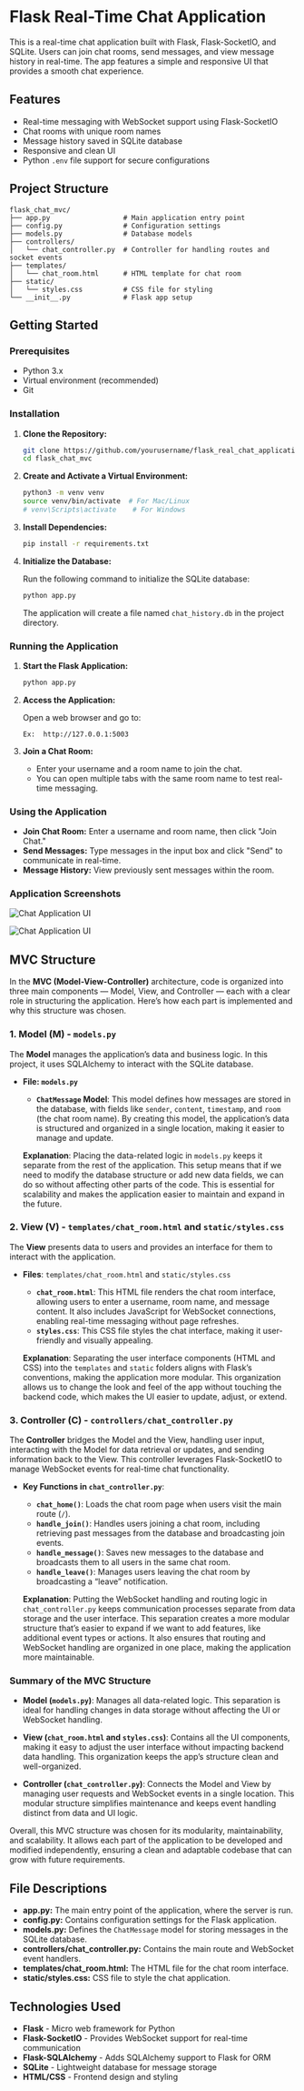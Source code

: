 # Flask Real-Time Chat Application

This is a real-time chat application built with Flask, Flask-SocketIO, and SQLite. Users can join chat rooms, send messages, and view message history in real-time. The app features a simple and responsive UI that provides a smooth chat experience.

## Features

- Real-time messaging with WebSocket support using Flask-SocketIO
- Chat rooms with unique room names
- Message history saved in SQLite database
- Responsive and clean UI
- Python `.env` file support for secure configurations

## Project Structure

```
flask_chat_mvc/
├── app.py                  # Main application entry point
├── config.py               # Configuration settings
├── models.py               # Database models
├── controllers/
│   └── chat_controller.py  # Controller for handling routes and socket events
├── templates/
│   └── chat_room.html      # HTML template for chat room
├── static/
│   └── styles.css          # CSS file for styling
└── __init__.py             # Flask app setup
```

## Getting Started

### Prerequisites

- Python 3.x
- Virtual environment (recommended)
- Git

### Installation

1. **Clone the Repository:**

   ```bash
   git clone https://github.com/yourusername/flask_real_chat_application.git
   cd flask_chat_mvc
   ```

2. **Create and Activate a Virtual Environment:**

   ```bash
   python3 -m venv venv
   source venv/bin/activate  # For Mac/Linux
   # venv\Scripts\activate    # For Windows
   ```

3. **Install Dependencies:**

   ```bash
   pip install -r requirements.txt
   ```


4. **Initialize the Database:**

   Run the following command to initialize the SQLite database:

   ```bash
   python app.py
   ```

   The application will create a file named `chat_history.db` in the project directory.

### Running the Application

1. **Start the Flask Application:**

   ```bash
   python app.py
   ```

2. **Access the Application:**

   Open a web browser and go to:

   ```
   Ex:  http://127.0.0.1:5003
   ```

3. **Join a Chat Room:**

   - Enter your username and a room name to join the chat.
   - You can open multiple tabs with the same room name to test real-time messaging.

### Using the Application

- **Join Chat Room:** Enter a username and room name, then click "Join Chat."
- **Send Messages:** Type messages in the input box and click "Send" to communicate in real-time.
- **Message History:** View previously sent messages within the room.

### Application Screenshots

![Chat Application UI](static/images/img-1.png)

![Chat Application UI](static/images/img-2.png)

## MVC Structure

In the **MVC (Model-View-Controller)** architecture, code is organized into three main components — Model, View, and Controller — each with a clear role in structuring the application. Here’s how each part is implemented and why this structure was chosen.

### 1. Model (M) - `models.py`

The **Model** manages the application’s data and business logic. In this project, it uses SQLAlchemy to interact with the SQLite database.

- **File: `models.py`**  
  - **`ChatMessage` Model**: This model defines how messages are stored in the database, with fields like `sender`, `content`, `timestamp`, and `room` (the chat room name). By creating this model, the application’s data is structured and organized in a single location, making it easier to manage and update.

  **Explanation**: Placing the data-related logic in `models.py` keeps it separate from the rest of the application. This setup means that if we need to modify the database structure or add new data fields, we can do so without affecting other parts of the code. This is essential for scalability and makes the application easier to maintain and expand in the future.

### 2. View (V) - `templates/chat_room.html` and `static/styles.css`

The **View** presents data to users and provides an interface for them to interact with the application.

- **Files**: `templates/chat_room.html` and `static/styles.css`
  - **`chat_room.html`**: This HTML file renders the chat room interface, allowing users to enter a username, room name, and message content. It also includes JavaScript for WebSocket connections, enabling real-time messaging without page refreshes.
  - **`styles.css`**: This CSS file styles the chat interface, making it user-friendly and visually appealing.

  **Explanation**: Separating the user interface components (HTML and CSS) into the `templates` and `static` folders aligns with Flask’s conventions, making the application more modular. This organization allows us to change the look and feel of the app without touching the backend code, which makes the UI easier to update, adjust, or extend.

### 3. Controller (C) - `controllers/chat_controller.py`

The **Controller** bridges the Model and the View, handling user input, interacting with the Model for data retrieval or updates, and sending information back to the View. This controller leverages Flask-SocketIO to manage WebSocket events for real-time chat functionality.

- **Key Functions in `chat_controller.py`**:
  - **`chat_home()`**: Loads the chat room page when users visit the main route (`/`).
  - **`handle_join()`**: Handles users joining a chat room, including retrieving past messages from the database and broadcasting join events.
  - **`handle_message()`**: Saves new messages to the database and broadcasts them to all users in the same chat room.
  - **`handle_leave()`**: Manages users leaving the chat room by broadcasting a “leave” notification.

  **Explanation**: Putting the WebSocket handling and routing logic in `chat_controller.py` keeps communication processes separate from data storage and the user interface. This separation creates a more modular structure that’s easier to expand if we want to add features, like additional event types or actions. It also ensures that routing and WebSocket handling are organized in one place, making the application more maintainable.

### Summary of the MVC Structure

- **Model (`models.py`)**: Manages all data-related logic. This separation is ideal for handling changes in data storage without affecting the UI or WebSocket handling.

- **View (`chat_room.html` and `styles.css`)**: Contains all the UI components, making it easy to adjust the user interface without impacting backend data handling. This organization keeps the app’s structure clean and well-organized.

- **Controller (`chat_controller.py`)**: Connects the Model and View by managing user requests and WebSocket events in a single location. This modular structure simplifies maintenance and keeps event handling distinct from data and UI logic.

Overall, this MVC structure was chosen for its modularity, maintainability, and scalability. It allows each part of the application to be developed and modified independently, ensuring a clean and adaptable codebase that can grow with future requirements.


## File Descriptions

- **app.py:** The main entry point of the application, where the server is run.
- **config.py:** Contains configuration settings for the Flask application.
- **models.py:** Defines the `ChatMessage` model for storing messages in the SQLite database.
- **controllers/chat_controller.py:** Contains the main route and WebSocket event handlers.
- **templates/chat_room.html:** The HTML file for the chat room interface.
- **static/styles.css:** CSS file to style the chat application.

## Technologies Used

- **Flask** - Micro web framework for Python
- **Flask-SocketIO** - Provides WebSocket support for real-time communication
- **Flask-SQLAlchemy** - Adds SQLAlchemy support to Flask for ORM
- **SQLite** - Lightweight database for message storage
- **HTML/CSS** - Frontend design and styling

